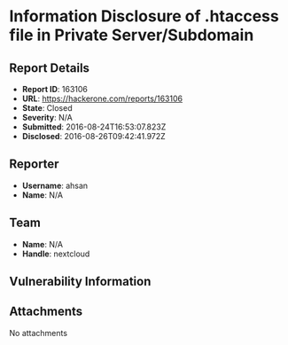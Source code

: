 # Information Disclosure of .htaccess file in Private Server/Subdomain

## Report Details
- **Report ID**: 163106
- **URL**: https://hackerone.com/reports/163106
- **State**: Closed
- **Severity**: N/A
- **Submitted**: 2016-08-24T16:53:07.823Z
- **Disclosed**: 2016-08-26T09:42:41.972Z

## Reporter
- **Username**: ahsan
- **Name**: N/A

## Team
- **Name**: N/A
- **Handle**: nextcloud

## Vulnerability Information


## Attachments
No attachments
